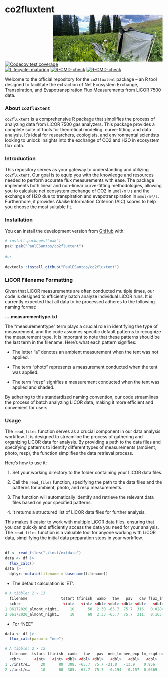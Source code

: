 
<!-- README.md is generated from README.Rmd. Please edit that file -->

# co2fluxtent <a href='https://github.com/PaulESantos/co2fluxtent'><img src='man/figures/tent.jfif' align="right" height="150" width="350" /></a>

<!-- badges: start -->

[![Codecov test
coverage](https://codecov.io/gh/r-lib/lifecycle/branch/master/graph/badge.svg)](https://app.codecov.io/gh/r-lib/lifecycle?branch=master)  
[![Lifecycle:
maturing](https://img.shields.io/badge/lifecycle-maturing-blue.svg)](https://lifecycle.r-lib.org/articles/stages.html#maturing)
[![R-CMD-check](https://github.com/PaulESantos/co2fluxtent/workflows/R-CMD-check/badge.svg)](https://github.com/PaulESantos/co2fluxtent/actions)
[![R-CMD-check](https://github.com/PaulESantos/co2fluxtent/actions/workflows/R-CMD-check.yaml/badge.svg)](https://github.com/PaulESantos/co2fluxtent/actions/workflows/R-CMD-check.yaml)
<!-- badges: end -->

Welcome to the official repository for the `co2fluxtent` package – an R
tool designed to facilitate the extraction of Net Ecosystem Exchange,
Transpiration, and Evapotranspiration Flux Measurements from LiCOR 7500
data.

### About `co2fluxtent`

`co2fluxtent` is a comprehensive R package that simplifies the process
of analyzing data from LiCOR 7500 gas analyzers. This package provides a
complete suite of tools for theoretical modeling, curve-fitting, and
data analysis. It’s ideal for researchers, ecologists, and environmental
scientists looking to unlock insights into the exchange of CO2 and H2O
in ecosystem flux data.

### Introduction

This repository serves as your gateway to understanding and utilizing
`co2fluxtent`. Our goal is to equip you with the knowledge and resources
needed to perform accurate flux measurements with ease. The package
implements both linear and non-linear curve-fitting methodologies,
allowing you to calculate net ecosystem exchange of CO2 in `µmol/m²/s`
and the exchange of H2O due to transpiration and evapotranspiration in
`mmol/m²/s`. Furthermore, it provides Akaike Information Criterion (AIC)
scores to help you choose the most suitable fit.

### Installation

You can install the development version from
[GitHub](https://github.com/) with:

``` r
# install.packages("pak")
pak::pak("PaulESantos/co2fluxtent")

#or

devtools::install_github("PaulESantos/co2fluxtent")
```

### LiCOR Filename Formatting

Given that LiCOR measurements are often conducted multiple times, our
code is designed to efficiently batch analyze individual LiCOR runs. It
is currently expected that all data to be processed adheres to the
following naming format:

**….measurementtype.txt**

The “measurementtype” term plays a crucial role in identifying the type
of measurement, and the code assumes specific default patterns to
recognize the measurement type. It is important to note that these
patterns should be the last term in the filename. Here’s what each
pattern signifies:

- The letter “a” denotes an ambient measurement when the tent was not
  applied.

- The term “photo” represents a measurement conducted when the tent was
  applied.

- The term “resp” signifies a measurement conducted when the tent was
  applied and shaded.

By adhering to this standardized naming convention, our code streamlines
the process of batch analyzing LiCOR data, making it more efficient and
convenient for users.

### Usage

The `read_files` function serves as a crucial component in our data
analysis workflow. It is designed to streamline the process of gathering
and organizing LiCOR data for analysis. By providing a path to the data
files and specifying patterns to identify different types of
measurements (ambient, photo, resp), the function simplifies the data
retrieval process.

Here’s how to use it:

1.  Set your working directory to the folder containing your LiCOR data
    files.

2.  Call the `read_files` function, specifying the path to the data
    files and the patterns for ambient, photo, and resp measurements.

3.  The function will automatically identify and retrieve the relevant
    data files based on your specified patterns.

4.  It returns a structured list of LiCOR data files for further
    analysis.

This makes it easier to work with multiple LiCOR data files, ensuring
that you can quickly and efficiently access the data you need for your
analysis. The `read_files` function is a valuable tool for anyone
working with LiCOR data, simplifying the initial data preparation steps
in your workflow.

``` r

df <- read_files("./inst/extdata")
data <- df |> 
  flux_calc()
data |> 
  dplyr::mutate(filename = basename(filename)) 
```

- The default calculation is ‘ET’.

``` r
# A tibble: 2 × 13
  filename               tstart tfinish  wamb   tav   pav   cav flux_lm flux_nlm lm_rsqd non_linear_sigma aic_lm aic_nlm
  <chr>                   <int>   <int> <dbl> <dbl> <dbl> <dbl>   <dbl>    <dbl>   <dbl>            <dbl>  <dbl>   <dbl>
1 06172020_almont_night…     10      50  2.30 -65.7  75.7  316.  0.0284   0.0241   0.575          0.00530  -311.   -302.
2 06172020_almont_night…     10      60  2.33 -65.7  75.7  311.  0.163    0.144    0.908          0.0145   -289.   -278.
```

- For “NEE”

``` r
data <- df |> 
  flux_calc(param = "nee")
```

``` r
# A tibble: 2 × 12
  filename  tstart tfinish  camb   tav   pav  nee_lm nee_exp lm_rsqd non_linear_sigma aic_lm aic_nlm
  <chr>      <int>   <int> <dbl> <dbl> <dbl>   <dbl>   <dbl>   <dbl>            <dbl>  <dbl>   <dbl>
1 ./inst/e…     20      80  308. -65.7  75.7 -21.8   -13.9    0.956             3.00   223.    306. 
2 ./inst/e…     10      80  305. -65.7  75.7  -0.194  -0.157  0.0369            0.364   60.9    61.2
```
